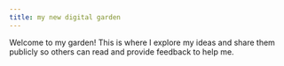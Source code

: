 ```yaml
---
title: my new digital garden
---
```

Welcome to my garden! This is where I explore my ideas and share them publicly so others can read and provide feedback to help me.